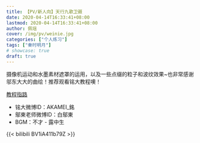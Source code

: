```yaml
---
title: 【PV/新人向】天行九歌卫聂
date: 2020-04-14T16:33:41+08:00
lastmod: 2020-04-14T16:33:41+08:00
author: 佩瑶
cover: /img/pv/weinie.jpg
categories: ["个人练习"]
tags: ["秦时明月"]
# showcase: true
draft: true
---
```


摄像机运动和水墨素材遮罩的运用，以及一些点缀的粒子和波纹效果~也非常感谢邬东大大的曲绘！推荐观看铭大教程噢！

<!--more-->

[教程指路](https://www.bilibili.com/video/BV1HW411m7Ha)

- 铭大微博ID：AKAMEI_銘
- 鄔東老师微博ID：白鄔東
- BGM：不才 - 露中生

{{< bilibili BV1iA411b79Z >}}
